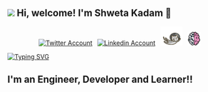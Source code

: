 
<h2> <img src="https://emojis.slackmojis.com/emojis/images/1588315024/8823/hyperkitty.gif?1588315024" width="30" /> Hi, welcome! I'm Shweta Kadam 👋</h2>
<!-- <img align=right src="https://github.com/FrancescoXX/FrancescoXX/blob/main/devcard.svg" width="200" alt="Francesco's Dev Card"/> -->
<div align=center>
<a href="https://twitter.com/ShwetaRkadam"><img src="https://cdn.worldvectorlogo.com/logos/twitter-6.svg" title="Twitter" alt="Twitter Account" width="40"/></a>
&ensp;<a href="https://www.linkedin.com/in/shwetarkadam/"><img src="https://cdn.worldvectorlogo.com/logos/linkedin-icon-2.svg" title="Linkedin" alt="Linkedin Account" width="30"/></a> 
&ensp;<a href="https://codeklutz.com/"><img src="https://github.com/shwetarkadam/shwetarkadam/blob/main/cat.gif" title="Blog" alt="daily.devGitHub" width="50"/></a>
<!-- &ensp;<a href="https://www.instagram.com/shweta_kadam_25"><img src="https://cdn.worldvectorlogo.com/logos/instagram-5.svg" title="Instagram" alt="Instagram Account" width="30"/></a>  -->
<!--&ensp;<a href="https://www.youtube.com/c/FrancescoCiulla"><img src="https://cdn.worldvectorlogo.com/logos/youtube-icon.svg" title="YouTube" alt="YouTube Account" width="40"/></a>-->
&ensp;<a href="https://notes.codeklutz.com/"><img src="https://github.com/shwetarkadam/shwetarkadam/blob/main/braindump.png" title="My Digtal Notes" alt="daily.devGitHub" width="30"/></a>
</div>




<!--
[![Portfolio](https://img.shields.io/badge/portfolio-%231572B6.svg?&style=for-the-badge&logo=portfolio&logoColor=white)](https://shwetarkadam.github.io/portfolio/)
[![Linkedin](https://img.shields.io/badge/linkedin%20-%230077B5.svg?&style=for-the-badge&logo=linkedin&logoColor=white)](https://www.linkedin.com/in/shweta-kadam-81404512a/)
[![Gmail](https://img.shields.io/badge/gmail-D14836?&style=for-the-badge&logo=gmail&logoColor=white)](mailto:shwetakadam.portfolio@gmail.com)
[![Blog](https://img.shields.io/badge/BLOG-%231572B6.svg?&style=for-the-badge&logo=blog&logoColor=white)](https://www.codeklutz.com)
[![Braindump](https://img.shields.io/badge/BRAINDUMP-D14836.svg?&style=for-the-badge&logo=braindump&logoColor=white)](https://notes.codeklutz.com/about/)
-->
<!--
![Youtube](https://img.shields.io/badge/youtube-%23FF0000.svg?&style=for-the-badge&logo=youtube&logoColor=white)-->
[![Typing SVG](https://readme-typing-svg.herokuapp.com?font=Fira+Code&pause=1000&color=99ABE9&width=435&lines=Fixing+more+than+I+break%2C;Creating+durable+new+things)](https://git.io/typing-svg)

## I'm an Engineer, Developer and Learner!!




